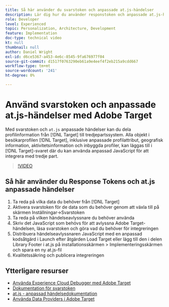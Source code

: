 ```yaml
---
title: Så här använder du svarstoken och anpassade at.js-händelser
description: Lär dig hur du använder responstoken och anpassade at.js-händelser för att dela profilinformation från Target till tredjepartssystem.
role: Developer
level: Experienced
topic: Personalization, Architecture, Development
feature: Implementation
doc-type: technical video
kt: null
thumbnail: null
author: Daniel Wright
exl-id: d6ce5367-a453-4e6c-8545-9fa676977f04
source-git-commit: d1517f0763290eb61a9e4eef4f2eb215a9cdd667
workflow-type: tm+mt
source-wordcount: '241'
ht-degree: 0%

---
```


# Använd svarstoken och anpassade at.js-händelser med Adobe Target

Med svarstoken och `at.js` anpassade händelser kan du dela profilinformation från [!DNL Target] till tredjepartssystem. Alla objekt i besökarprofilen [!DNL Target], inklusive anpassade profilattribut, geografisk information, aktivitetsinformation och inbyggda profiler, kan läggas till i [!DNL Target]-svaret där du kan använda anpassad JavaScript för att integrera med tredje part.

>[!VIDEO](https://video.tv.adobe.com/v/23253/?quality=12)

## Så här använder du Response Tokens och at.js anpassade händelser

1. Ta reda på vilka data du behöver från [!DNL Target]
1. Aktivera svarstoken för de data som du behöver genom att växla till på skärmen Inställningar->Svarstoken
1. Ta reda på vilken händelseavlyssnare du behöver använda
1. Skriv det JavaScript som behövs för att avlyssna Adobe Target-händelsen, läsa svarstoken och göra vad du behöver för integreringen
1. Distribuera händelseavlyssnaren JavaScript med en anpassad kodsåtgärd i Launch efter åtgärden Load Target eller lägg till den i delen Library Footer i at.js på installationsskärmen > Implementeringsskärmen och spara en ny at.js-fil
1. Kvalitetssäkring och publicera integreringen

## Ytterligare resurser

* [Använda Experience Cloud Debugger med Adobe Target](../troubleshooting/troubleshoot-with-the-experience-cloud-debugger.md)
* [Dokumentation för svarstoken](https://experienceleague.adobe.com/docs/target/using/administer/response-tokens.html?lang=en)
* [at.js - anpassad händelsedokumentation](https://experienceleague.adobe.com/docs/target/using/implement-target/client-side/at-js-implementation/functions-overview/atjs-custom-events.html?lang=en)
* [Använda Data Providers i Adobe Target](use-data-providers-to-integrate-third-party-data.md)
